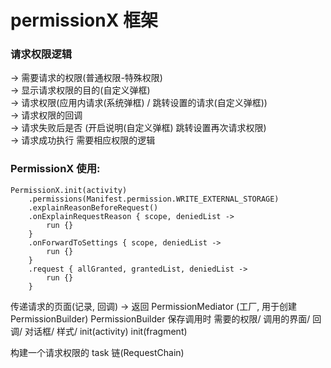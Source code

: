 # permissionX 框架

### 请求权限逻辑 ###
-> 需要请求的权限(普通权限-特殊权限) </br>
-> 显示请求权限的目的(自定义弹框) </br>
-> 请求权限(应用内请求(系统弹框) / 跳转设置的请求(自定义弹框)) </br>
-> 请求权限的回调 </br>
-> 请求失败后是否 (开启说明(自定义弹框) 跳转设置再次请求权限) </br>
-> 请求成功执行 需要相应权限的逻辑 </br>


### PermissionX 使用: ###

    PermissionX.init(activity)
        .permissions(Manifest.permission.WRITE_EXTERNAL_STORAGE)
        .explainReasonBeforeRequest()
        .onExplainRequestReason { scope, deniedList ->
            run {}
        }
        .onForwardToSettings { scope, deniedList ->
            run {}
        }
        .request { allGranted, grantedList, deniedList ->
            run {}
        }


传递请求的页面(记录, 回调) -> 返回 PermissionMediator (工厂, 用于创建 PermissionBuilder)
PermissionBuilder 保存调用时 需要的权限/ 调用的界面/ 回调/ 对话框/ 样式/ 
init(activity)
init(fragment)



构建一个请求权限的 task 链(RequestChain) 